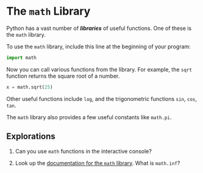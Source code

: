 # The `math` Library

Python has a vast number of ***libraries*** of useful functions. One of these is the `math` library.

To use the `math` library, include this line at the beginning of your program:

```python
import math
```

Now you can call various functions from the library. For example, the `sqrt` function returns the square root of a
number.

```python
x = math.sqrt(25)
```

Other useful functions include `log`, and the trigonometric functions `sin`, `cos`, `tan`.

The `math` library also provides a few useful constants like `math.pi`.

## Explorations

1. Can you use `math` functions in the interactive console?

1. Look up the [documentation for the `math` library](https://docs.python.org/3/library/math.html). What is `math.inf`?
